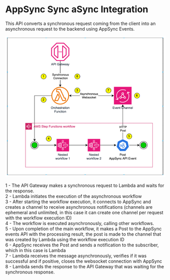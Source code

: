# AppSync Sync aSync Integration
This API converts a synchronous request coming from the client into an asynchronous request to the backend using AppSync Events.

![AppSync Events](/images/AppSync-Integration.png)

1 - The API Gateway makes a synchronous request to Lambda and waits for the response. \
2 - Lambda initiates the execution of the asynchronous workflow \
3 - After starting the workflow execution, it connects to AppSync and creates a channel to receive asynchronous notifications (channels are ephemeral and unlimited, in this case it can create one channel per request with the workflow execution ID) \
4 - The workflow is executed asynchronously, calling other workflows. \
5 - Upon completion of the main workflow, it makes a Post to the AppSync events API with the processing result, the post is made to the channel that was created by Lambda using the workflow execution ID \
6 - AppSync receives the Post and sends a notification to the subscriber, which in this case is Lambda \
7 - Lambda receives the message asynchronously, verifies if it was successful and if positive, closes the websocket connection with AppSync \
8 - Lambda sends the response to the API Gateway that was waiting for the synchronous response.
